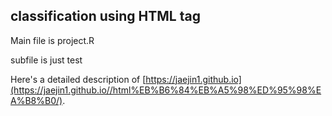 ## classification using HTML tag 

Main file is project.R

subfile is just test

Here's a detailed description of [https://jaejin1.github.io](https://jaejin1.github.io//html%EB%B6%84%EB%A5%98%ED%95%98%EA%B8%B0/).
